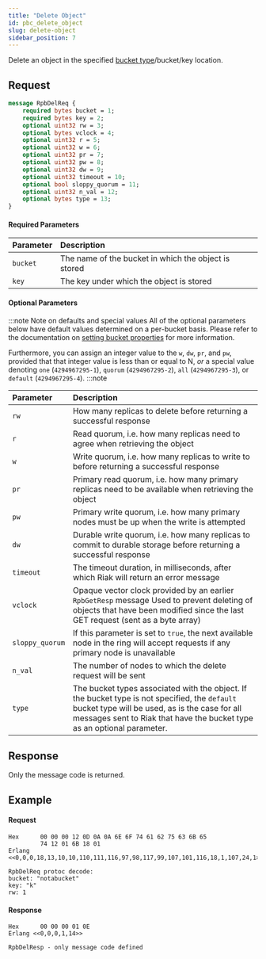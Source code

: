 ```yaml
---
title: "Delete Object"
id: pbc_delete_object
slug: delete-object
sidebar_position: 7
---
```


Delete an object in the specified [bucket type](../../../using/cluster-operations/bucket-types.md)/bucket/key location.

## Request

```protobuf
message RpbDelReq {
    required bytes bucket = 1;
    required bytes key = 2;
    optional uint32 rw = 3;
    optional bytes vclock = 4;
    optional uint32 r = 5;
    optional uint32 w = 6;
    optional uint32 pr = 7;
    optional uint32 pw = 8;
    optional uint32 dw = 9;
    optional uint32 timeout = 10;
    optional bool sloppy_quorum = 11;
    optional uint32 n_val = 12;
    optional bytes type = 13;
}
```

#### Required Parameters

| Parameter | Description                                          |
|:----------|:-----------------------------------------------------|
| `bucket`  | The name of the bucket in which the object is stored |
| `key`     | The key under which the object is stored             |

#### Optional Parameters

:::note Note on defaults and special values
All of the optional parameters below have default values determined on a
per-bucket basis. Please refer to the documentation on [setting bucket properties](./set-bucket-props.md) for more information.

Furthermore, you can assign an integer value to the `w`, `dw`, `pr`, and
`pw`, provided that that integer value is less than or equal to N, _or_
a special value denoting `one` (`4294967295-1`), `quorum`
(`4294967295-2`), `all` (`4294967295-3`), or `default` (`4294967295-4`).
:::note

| Parameter       | Description                                                                                                                                                                                                                |
|:----------------|:---------------------------------------------------------------------------------------------------------------------------------------------------------------------------------------------------------------------------|
| `rw`            | How many replicas to delete before returning a successful response                                                                                                                                                         |
| `r`             | Read quorum, i.e. how many replicas need to agree when retrieving the object                                                                                                                                               |
| `w`             | Write quorum, i.e. how many replicas to write to before returning a successful response                                                                                                                                    |
| `pr`            | Primary read quorum, i.e. how many primary replicas need to be available when retrieving the object                                                                                                                        |
| `pw`            | Primary write quorum, i.e. how many primary nodes must be up when the write is attempted                                                                                                                                   |
| `dw`            | Durable write quorum, i.e. how many replicas to commit to durable storage before returning a successful response                                                                                                           |
| `timeout`       | The timeout duration, in milliseconds, after which Riak will return an error message                                                                                                                                       |
| `vclock`        | Opaque vector clock provided by an earlier `RpbGetResp` message Used to prevent deleting of objects that have been modified since the last GET request (sent as a byte array)                                              |
| `sloppy_quorum` | If this parameter is set to `true`, the next available node in the ring will accept requests if any primary node is unavailable                                                                                            |
| `n_val`         | The number of nodes to which the delete request will be sent                                                                                                                                                               |
| `type`          | The bucket types associated with the object. If the bucket type is not specified, the `default` bucket type will be used, as is the case for all messages sent to Riak that have the bucket type as an optional parameter. |

## Response

Only the message code is returned.

## Example

#### Request

```
Hex      00 00 00 12 0D 0A 0A 6E 6F 74 61 62 75 63 6B 65
         74 12 01 6B 18 01
Erlang <<0,0,0,18,13,10,10,110,111,116,97,98,117,99,107,101,116,18,1,107,24,1>>

RpbDelReq protoc decode:
bucket: "notabucket"
key: "k"
rw: 1

```

#### Response

```
Hex      00 00 00 01 0E
Erlang <<0,0,0,1,14>>

RpbDelResp - only message code defined
```
